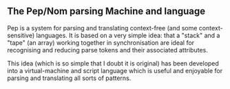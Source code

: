 ## The Pep/Nom parsing Machine and language

Pep is a system for parsing and translating context-free (and some context-sensitive) 
languages. It is based on a very simple idea: that a "stack" and a "tape" (an array) 
working together in synchronisation are ideal for recognising and reducing parse tokens
and their associated attributes.

This idea (which is so simple that I doubt it is original) has been developed into 
a virtual-machine and script language which is useful and enjoyable for parsing and
translating all sorts of patterns.

